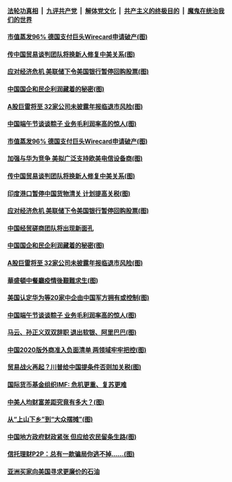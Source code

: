 

####  [法轮功真相](../../../../basic/blob/master/README.md?t=06270702) &nbsp;|&nbsp; [九评共产党](../../../../9ping.md/blob/master/README.md?t=06270702) &nbsp;|&nbsp; [解体党文化](../../../../jtdwh.md/blob/master/README.md?t=06270702)  &nbsp;|&nbsp; [共产主义的终极目的](../../../../gczydzjmd.md/blob/master/README.md?t=06270702) &nbsp;|&nbsp; [魔鬼在统治我们的世界](../../../../mgztzwmdsj.md/blob/master/README.md?t=06270702) 

#### [市值蒸发96% 德国支付巨头Wirecard申请破产(图)](../pages/p5/937805.md?t=06270702) 

#### [传中国贸易谈判团队将换新人修复中美关系(图)](../pages/p5/937793.md?t=06270702) 

#### [应对经济危机 美联储下令美国银行暂停回购股票(图)](../pages/p5/937760.md?t=06270702) 

#### [中国国企和民企利润藏着的秘密(图)](../pages/p5/937711.md?t=06270702) 

#### [A股巨雷将至 32家公司未披露年报临退市风险(图)](../pages/p5/937727.md?t=06270702) 

#### [中国端午节谈谈粽子 业务毛利润率高的惊人(图)](../pages/p5/937695.md?t=06270702) 

#### [市值蒸发96% 德国支付巨头Wirecard申请破产(图)](../pages/p5/937805.md?t=06270702) 

#### [加强与华为竞争 美拟广泛支持欧美电信设备商(图)](../pages/p5/937802.md?t=06270702) 

#### [传中国贸易谈判团队将换新人修复中美关系(图)](../pages/p5/937793.md?t=06270702) 

#### [印度港口暂停中国货物清关 计划提高关税(图)](../pages/p5/937779.md?t=06270702) 

#### [应对经济危机 美联储下令美国银行暂停回购股票(图)](../pages/p5/937760.md?t=06270702) 

#### [中国经贸磋商团队将出现新面孔](../pages/p5/937736.md?t=06270702) 

#### [中国国企和民企利润藏着的秘密(图)](../pages/p5/937711.md?t=06270702) 

#### [A股巨雷将至 32家公司未披露年报临退市风险(图)](../pages/p5/937727.md?t=06270702) 

#### [華盛頓中餐廳疫情後艱難求生(图)](../pages/p5/937726.md?t=06270702) 

#### [美国认定华为等20家中企由中国军方拥有或控制(图)](../pages/p5/937724.md?t=06270702) 

#### [中国端午节谈谈粽子 业务毛利润率高的惊人(图)](../pages/p5/937695.md?t=06270702) 

#### [马云、孙正义双双辞职 退出软银、阿里巴巴(图)](../pages/p5/937690.md?t=06270702) 

#### [中国2020版外商准入负面清单 两领域牢牢把控(图)](../pages/p5/937687.md?t=06270702) 

#### [贸易战火再起？川普给中国提条件否则加关税(图)](../pages/p5/937682.md?t=06270702) 

#### [国际货币基金组织IMF: 危机更重、复苏更难](../pages/p5/937676.md?t=06270702) 

#### [中美人均财富差距究竟有多大？(图)](../pages/p5/937633.md?t=06270702) 

#### [从“上山下乡”到“大众摆摊”(图)](../pages/p5/937620.md?t=06270702) 

#### [中国地方政府财政紧张 但应给农民留条生路(图)](../pages/p5/937593.md?t=06270702) 

#### [信托理财P2P：总有一款骗局你逃不掉……(图)](../pages/p5/937618.md?t=06270702) 

#### [亚洲买家向美国寻求更廉价的石油](../pages/p5/937608.md?t=06270702) 

